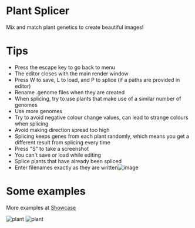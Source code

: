 # Plant Splicer
Mix and match plant genetics to create beautiful images!

# Tips
- Press the escape key to go back to menu
- The editor closes with the main render window
- Press W to save, L to load, and P to splice (if a paths are provided in editor)
- Rename .genome files when they are created
- When splicing, try to use plants that make use of a similar number of genomes
- Use more genomes
- Try to avoid negative colour change values, can lead to strange colours when splicing
- Avoid making direction spread too high
- Splicing keeps genes from each plant randomly, which means you get a different result from splicing every time
- Press "S" to take a screenshot
- You can't save or load while editing
- Splice plants that have already been spliced
- Enter filenames exactly as they are written![image](https://github.com/Wurnace/plant_splicer/assets/122387227/2d19391d-eb8d-4c15-a21f-e169a02487fa)


# Some examples
More examples at [Showcase](https://github.com/Wurnace/plant_splicer/tree/Showcase)

![plant](https://github.com/Wurnace/plant_splicer/assets/122387227/5c75d1e8-789b-481d-bafd-8ee127c1e522) ![plant](https://github.com/Wurnace/plant_splicer/assets/122387227/413a2da3-d7f8-4131-999c-ca3af1fb9342)

